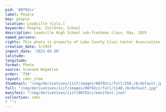 ```yaml
---
pid: '00792cc'
label: People
key: people
location: Leadville (Colo.)
keywords: People, Children, School
description: Leadville High School sub-freshman class, May, 1925
named_persons: 
rights: This photo is property of Lake County Civic Center Association.
creation_date: 5/1925
ingest_date: '2021-03-30'
latitude: 
longitude: 
format: Photo
source: Scanned Negative
order: '739'
layout: cmhc_item
thumbnail: "/img/derivatives/iiif/images/00792cc/full/250,/0/default.jpg"
full: "/img/derivatives/iiif/images/00792cc/full/1140,/0/default.jpg"
manifest: "/img/derivatives/iiif/00792cc/manifest.json"
collection: cmhc
! '': 
---
```

